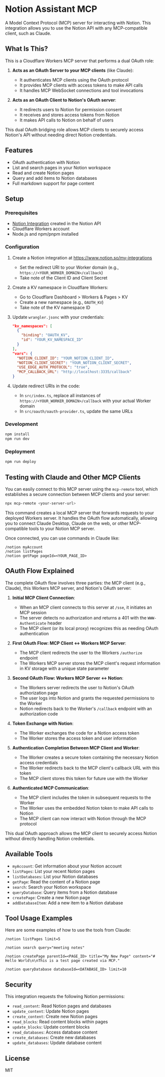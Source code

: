 # Notion Assistant MCP

A Model Context Protocol (MCP) server for interacting with Notion. This integration allows you to use the Notion API with any MCP-compatible client, such as Claude.

## What Is This?

This is a Cloudflare Workers MCP server that performs a dual OAuth role:

1. **Acts as an OAuth Server to your MCP clients** (like Claude):
   - It authenticates MCP clients using the OAuth protocol
   - It provides MCP clients with access tokens to make API calls
   - It handles MCP WebSocket connections and tool invocations

2. **Acts as an OAuth Client to Notion's OAuth server**:
   - It redirects users to Notion for permission consent
   - It receives and stores access tokens from Notion
   - It makes API calls to Notion on behalf of users

This dual OAuth bridging role allows MCP clients to securely access Notion's API without needing direct Notion credentials.

## Features

- OAuth authentication with Notion
- List and search pages in your Notion workspace
- Read and create Notion pages
- Query and add items to Notion databases
- Full markdown support for page content

## Setup

### Prerequisites

- [Notion Integration](https://www.notion.so/my-integrations) created in the Notion API
- Cloudflare Workers account
- Node.js and npm/pnpm installed

### Configuration

1. Create a Notion integration at https://www.notion.so/my-integrations
   - Set the redirect URI to your Worker domain (e.g., `https://<YOUR_WORKER_DOMAIN>/callback`)
   - Take note of the Client ID and Client Secret

2. Create a KV namespace in Cloudflare Workers:
   - Go to Cloudflare Dashboard > Workers & Pages > KV
   - Create a new namespace (e.g., `OAUTH_KV`)
   - Take note of the KV namespace ID

3. Update `wrangler.jsonc` with your credentials:
   ```json
   "kv_namespaces": [
     {
       "binding": "OAUTH_KV",
       "id": "YOUR_KV_NAMESPACE_ID"
     }
   ],
   "vars": {
     "NOTION_CLIENT_ID": "YOUR_NOTION_CLIENT_ID",
     "NOTION_CLIENT_SECRET": "YOUR_NOTION_CLIENT_SECRET",
     "USE_EDGE_AUTH_PROTOCOL": "true",
     "MCP_CALLBACK_URL": "http://localhost:3335/callback"
   }
   ```

4. Update redirect URIs in the code:
   - In `src/index.ts`, replace all instances of `https://<YOUR_WORKER_DOMAIN>/callback` with your actual Worker domain
   - In `src/oauth/oauth-provider.ts`, update the same URLs

### Development

```bash
npm install
npm run dev
```

### Deployment

```bash
npm run deploy
```

## Testing with Claude and Other MCP Clients

You can easily connect to this MCP server using the `mcp-remote` tool, which establishes a secure connection between MCP clients and your server:

```bash
npx mcp-remote <your-server-url>
```

This command creates a local MCP server that forwards requests to your deployed Workers server. It handles the OAuth flow automatically, allowing you to connect Claude Desktop, Claude on the web, or other MCP-compatible tools to your Notion MCP server.

Once connected, you can use commands in Claude like:

```
/notion myAccount
/notion listPages
/notion getPage pageId=<YOUR_PAGE_ID>
```

## OAuth Flow Explained

The complete OAuth flow involves three parties: the MCP client (e.g., Claude), this Workers MCP server, and Notion's OAuth server:

1. **Initial MCP Client Connection**:
   - When an MCP client connects to this server at `/sse`, it initiates an MCP session
   - The server detects no authorization and returns a 401 with the `WWW-Authenticate` header
   - The MCP client (or its local proxy) recognizes this as needing OAuth authentication

2. **First OAuth Flow: MCP Client ↔ Workers MCP Server**:
   - The MCP client redirects the user to the Workers `/authorize` endpoint
   - The Workers MCP server stores the MCP client's request information in KV storage with a unique state parameter

3. **Second OAuth Flow: Workers MCP Server ↔ Notion**:
   - The Workers server redirects the user to Notion's OAuth authorization page
   - The user logs into Notion and grants the requested permissions to the Worker
   - Notion redirects back to the Worker's `/callback` endpoint with an authorization code

4. **Token Exchange with Notion**:
   - The Worker exchanges the code for a Notion access token
   - The Worker stores the access token and user information

5. **Authentication Completion Between MCP Client and Worker**:
   - The Worker creates a secure token containing the necessary Notion access credentials
   - The Worker redirects back to the MCP client's callback URL with this token
   - The MCP client stores this token for future use with the Worker

6. **Authenticated MCP Communication**:
   - The MCP client includes the token in subsequent requests to the Worker
   - The Worker uses the embedded Notion token to make API calls to Notion
   - The MCP client can now interact with Notion through the MCP protocol

This dual OAuth approach allows the MCP client to securely access Notion without directly handling Notion credentials.

## Available Tools

- `myAccount`: Get information about your Notion account
- `listPages`: List your recent Notion pages
- `listDatabases`: List your Notion databases
- `getPage`: Read the content of a Notion page
- `search`: Search your Notion workspace
- `queryDatabase`: Query items from a Notion database
- `createPage`: Create a new Notion page
- `addDatabaseItem`: Add a new item to a Notion database

## Tool Usage Examples

Here are some examples of how to use the tools from Claude:

```
/notion listPages limit=5
```

```
/notion search query="meeting notes"
```

```
/notion createPage parentId=<PAGE_ID> title="My New Page" content="# Hello World\n\nThis is a test page created via MCP."
```

```
/notion queryDatabase databaseId=<DATABASE_ID> limit=10
```

## Security

This integration requests the following Notion permissions:
- `read_content`: Read Notion pages and databases
- `update_content`: Update Notion pages
- `create_content`: Create new Notion pages
- `read_blocks`: Read content blocks within pages
- `update_blocks`: Update content blocks
- `read_databases`: Access database content
- `create_databases`: Create new databases
- `update_databases`: Update database content

## License

MIT